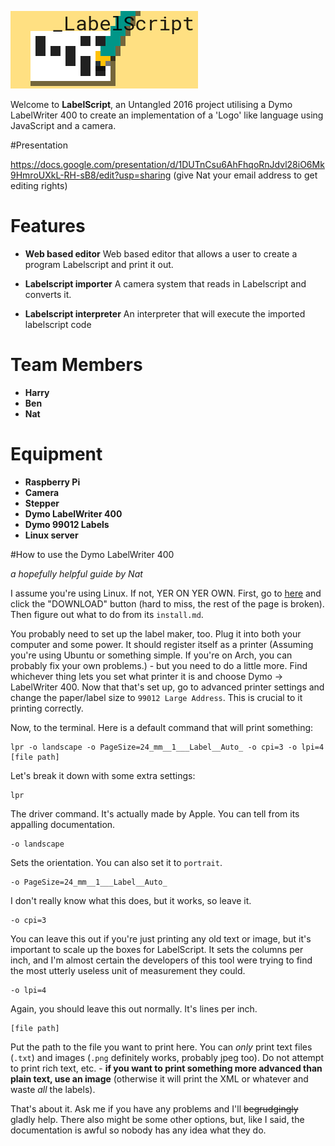 ![LabelScript logo](images/labelscript3.png)

Welcome to **LabelScript**, an Untangled 2016 project utilising a Dymo LabelWriter 400 to create an implementation of a 'Logo' like language using JavaScript and a camera.

#Presentation

https://docs.google.com/presentation/d/1DUTnCsu6AhFhqoRnJdvl28iO6Mk9HmroUXkL-RH-sB8/edit?usp=sharing (give Nat your email address to get editing rights)

# Features

- **Web based editor** 
Web based editor that allows a user to create a program Labelscript and print it out.

- **Labelscript importer**
A camera system that reads in Labelscript and converts it.

- **Labelscript interpreter**
An interpreter that will execute the imported labelscript code

# Team Members

- **Harry**
- **Ben**
- **Nat**

# Equipment

- **Raspberry Pi**
- **Camera**
- **Stepper**
- **Dymo LabelWriter 400**
- **Dymo 99012 Labels**
- **Linux server**

#How to use the Dymo LabelWriter 400

*a hopefully helpful guide by Nat*

I assume you're using Linux. If not, YER ON YER OWN. First, go to [here](http://www.dymo.com/en-GB/dymo-label-sdk-and-cups-drivers-for-linux-dymo-label-sdk-cups-linux-p--1) and click the "DOWNLOAD" button (hard to miss, the rest of the page is broken). Then figure out what to do from its `install.md`.

You probably need to set up the label maker, too. Plug it into both your computer and some power. It should register itself as a printer (Assuming you're using Ubuntu or something simple. If you're on Arch, you can probably fix your own problems.) - but you need to do a little more. Find whichever thing lets you set what printer it is and choose Dymo → LabelWriter 400. Now that that's set up, go to advanced printer settings and change the paper/label size to `99012 Large Address`. This is crucial to it printing correctly.

Now, to the terminal. Here is a default command that will print something:

    lpr -o landscape -o PageSize=24_mm__1___Label__Auto_ -o cpi=3 -o lpi=4 [file path]

Let's break it down with some extra settings:

    lpr

The driver command. It's actually made by Apple. You can tell from its appalling documentation.

    -o landscape

Sets the orientation. You can also set it to `portrait`.

    -o PageSize=24_mm__1___Label__Auto_

I don't really know what this does, but it works, so leave it.

    -o cpi=3

You can leave this out if you're just printing any old text or image, but it's important to scale up the boxes for LabelScript. It sets the columns per inch, and I'm almost certain the developers of this tool were trying to find the most utterly useless unit of measurement they could.

    -o lpi=4

Again, you should leave this out normally. It's lines per inch.

    [file path]

Put the path to the file you want to print here. You can *only* print text files (`.txt`) and images (`.png` definitely works, probably jpeg too). Do not attempt to print rich text, etc. - **if you want to print something more advanced than plain text, use an image** (otherwise it will print the XML or whatever and waste *all* the labels).

That's about it. Ask me if you have any problems and I'll ~~begrudgingly~~ gladly help. There also might be some other options, but, like I said, the documentation is awful so nobody has any idea what they do.
